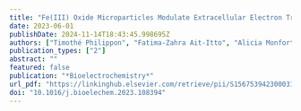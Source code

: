 ```yaml
---
title: "Fe(III) Oxide Microparticles Modulate Extracellular Electron Transfer in Anodic Biofilms Dominated by Bacteria of the Pelobacter Genus"
date: 2023-06-01
publishDate: 2024-11-14T18:43:45.998695Z
authors: ["Timothé Philippon", "Fatima-Zahra Ait-Itto", "Alicia Monfort", "Frédéric Barrière", "James A. Behan"]
publication_types: ["2"]
abstract: ""
featured: false
publication: "*Bioelectrochemistry*"
url_pdf: "https://linkinghub.elsevier.com/retrieve/pii/S1567539423000312"
doi: "10.1016/j.bioelechem.2023.108394"
---
```


